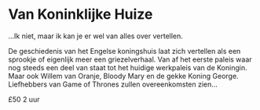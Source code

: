 # Van Koninklijke Huize

<span class="lead">...Ik niet, maar ik kan je er wel van alles over
vertellen.</span>

De geschiedenis van het Engelse koningshuis laat zich vertellen als een
sprookje of eigenlijk meer een griezelverhaal. Van af het eerste paleis waar
nog steeds een deel van staat tot het huidige werkpaleis van de Koningin.
Maar ook Willem van Oranje, Bloody Mary en de gekke Koning George.
Liefhebbers van Game of Thrones zullen overeenkomsten zien...

<span class="price">£50</span>
<span class="duration">2 uur</span>
